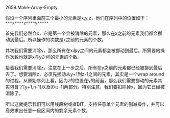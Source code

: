 2659.Make-Array-Empty

假设一个序列里面前三个最小的元素是x,y,z，他们在序列中的位置如下：`***x****z****y*****`

首先我们必然会x，它是第一个会被消除的元素，那么在x之前的元素我们都会挪动到最后。所以操作的次数是x之前的元素的个数。

其次我们需要消除y，那么所有在x与y之间的元素都会被挪动到最后。所需要的操作次数也就是x与y之间的元素的个数。

接着我们需要消除z。注意在上一步之后，所有在y之前的元素都已经被挪到最后去了。想要消除z，必须先挪动从y+1到z-1之间的元素，其实是一个wrap around的过程。从原始序列上看，因为z的位置在y的前面，那么我们需要挪动的元素其实包含了[y+1,n-1]以及[0:z-1]两部分。特别注意，我们要扣除掉x，因为它已经被消除了。

所以这就提示我们可以用线段树或者BIT，支持任意单个元素的删减操作，并可以高效求出任意一段区间内的剩余元素个数。
